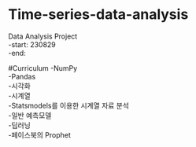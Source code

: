 # Time-series-data-analysis
Data Analysis Project<br>
  -start: 230829<br>
  -end:

#Curriculum
-NumPy<br>
-Pandas<br>
-시각화<br>
-시계열<br>
-Statsmodels를 이용한 시계열 자료 분석<br>
-일반 예측모델<br>
-딥러닝<br>
-페이스북의 Prophet<br>
